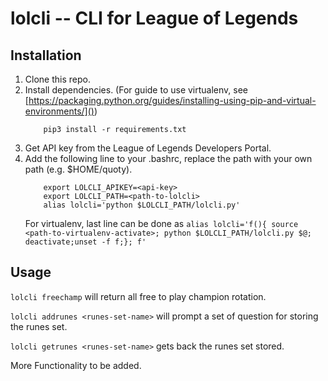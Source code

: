 # lolcli -- CLI for League of Legends
## Installation

1. Clone this repo.
2. Install dependencies. (For guide to use virtualenv, see [https://packaging.python.org/guides/installing-using-pip-and-virtual-environments/]())
    ```
        pip3 install -r requirements.txt
    ```
3. Get API key from the League of Legends Developers Portal.
4. Add the following line to your .bashrc, replace the path with your own path (e.g. $HOME/quoty).
    ```
        export LOLCLI_APIKEY=<api-key>
        export LOLCLI_PATH=<path-to-lolcli>
        alias lolcli='python $LOLCLI_PATH/lolcli.py'
    ```
    For virtualenv, last line can be done as ```alias lolcli='f(){ source <path-to-virtualenv-activate>; python $LOLCLI_PATH/lolcli.py $@; deactivate;unset -f f;}; f'```

## Usage
`lolcli freechamp` will return all free to play champion rotation.

`lolcli addrunes <runes-set-name>` will prompt a set of question for storing the runes set.

`lolcli getrunes <runes-set-name>` gets back the runes set stored.

More Functionality to be added.